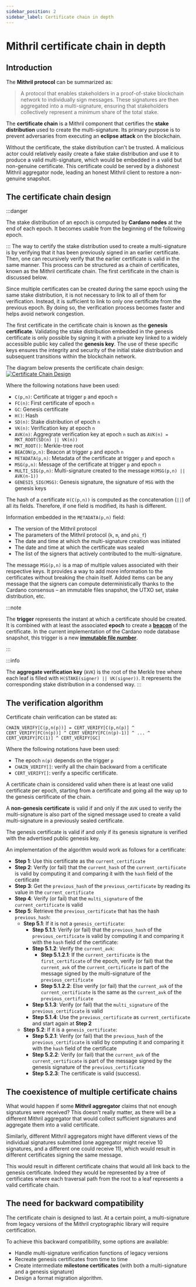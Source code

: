 ```yaml
---
sidebar_position: 2
sidebar_label: Certificate chain in depth
---
```


# Mithril certificate chain in depth

## Introduction

The **Mithril protocol** can be summarized as:

> A protocol that enables stakeholders in a proof-of-stake blockchain network to individually sign messages. These signatures are then aggregated into a multi-signature, ensuring that stakeholders collectively represent a minimum share of the total stake.

The **certificate chain** is a Mithril component that certifies the **stake distribution** used to create the multi-signature. Its primary purpose is to prevent adversaries from executing an **eclipse attack** on the blockchain.

Without the certificate, the stake distribution can't be trusted. A malicious actor could relatively easily create a fake stake distribution and use it to produce a valid multi-signature, which would be embedded in a valid but non-genuine certificate. This certificate could be served by a dishonest Mithril aggregator node, leading an honest Mithril client to restore a non-genuine snapshot.

## The certificate chain design

:::danger

The stake distribution of an epoch is computed by **Cardano nodes** at the end of each epoch. It becomes usable from the beginning of the following epoch.

:::
The way to certify the stake distribution used to create a multi-signature is by verifying that it has been previously signed in an earlier certificate. Then, one can recursively verify that the earlier certificate is valid in the same manner. This process can be structured as a chain of certificates, known as the Mithril certificate chain. The first certificate in the chain is discussed below.

Since multiple certificates can be created during the same epoch using the same stake distribution, it is not necessary to link to all of them for verification. Instead, it is sufficient to link to only one certificate from the previous epoch. By doing so, the verification process becomes faster and helps avoid network congestion.

The first certificate in the certificate chain is known as the **genesis certificate**. Validating the stake distribution embedded in the genesis certificate is only possible by signing it with a private key linked to a widely accessible public key called the **genesis key**. The use of these specific keys ensures the integrity and security of the initial stake distribution and subsequent transitions within the blockchain network.

The diagram below presents the certificate chain design:
[![Certificate Chain Design](images/certificate-chain.jpg)](images/certificate-chain.jpg)

Where the following notations have been used:

- `C(p,n)`: Certificate at trigger `p` and epoch `n`
- `FC(n)`: First certificate of epoch `n`
- `GC`: Genesis certificate
- `H()`: Hash
- `SD(n)`: Stake distribution of epoch `n`
- `VK(n)`: Verification key at epoch `n`
- `AVK(n)`: Aggregrate verification key at epoch `n` such as `AVK(n) = MKT_ROOT(SD(n) || VK(n))`
- `MKT_ROOT()`: Merkle-tree root
- `BEACON(p,n)`: Beacon at trigger `p` and epoch `n`
- `METADATA(p,n)`: Metadata of the certificate at trigger `p` and epoch `n`
- `MSG(p,n)`: Message of the certificate at trigger `p` and epoch `n`
- `MULTI_SIG(p,n)`: Multi-signature created to the message `H(MSG(p,n) || AVK(n-1))`
- `GENESIS_SIG(MSG)`: Genesis signature, the signature of `MSG` with the genesis keys

The hash of a certificate `H(C(p,n))` is computed as the concatenation (`||`) of all its fields. Therefore, if one field is modified, its hash is different.

Information embedded in the `METADATA(p,n)` field:

- The version of the Mithril protocol
- The parameters of the Mithril protocol (`k`, `m`, and `phi_f`)
- The date and time at which the multi-signature creation was initiated
- The date and time at which the certificate was sealed
- The list of the signers that actively contributed to the multi-signature.

The message `MSG(p,n)` is a map of multiple values associated with their respective keys. It provides a way to add more information to the certificates without breaking the chain itself. Added items can be any message that the signers can compute deterministically thanks to the Cardano consensus – an immutable files snapshot, the UTXO set, stake distribution, etc.

:::note

The **trigger** represents the instant at which a certificate should be created. It is combined with at least the associated **epoch** to create a [**beacon**](../../glossary.md#beacon) of the certificate. In the current implementation of the Cardano node database snapshot, this trigger is a new [**immutable file number**](../../glossary.md#immutable-file-number).

:::

:::info

The **aggregate verification key** (`AVK`) is the root of the Merkle tree where each leaf is filled with `H(STAKE(signer) || VK(signer))`. It represents the corresponding stake distribution in a condensed way.
:::

## The verification algorithm

Certificate chain verification can be stated as:

```
CHAIN_VERIFY[C(p,n(p))] = CERT_VERIFY[C(p,n(p)] ^ CERT_VERIFY[FC(n(p))] ^ CERT_VERIFY[FC(n(p)-1)] ^ ... ^ CERT_VERIFY[FC(1)] ^ CERT_VERIFY[GC]
```

Where the following notations have been used:

- The epoch `n(p)` depends on the trigger `p`
- `CHAIN_VERIFY[]`: verify all the chain backward from a certificate
- `CERT_VERIFY[]`: verify a specific certificate.

A certificate chain is considered valid when there is at least one valid certificate per epoch, starting from a certificate and going all the way up to the genesis certificate of the chain.

A **non-genesis certificate** is valid if and only if the `AVK` used to verify the multi-signature is also part of the signed message used to create a valid multi-signature in a previously sealed certificate.

The genesis certificate is valid if and only if its genesis signature is verified with the advertised public genesis key.

An implementation of the algorithm would work as follows for a certificate:

- **Step 1**: Use this certificate as the `current_certificate`
- **Step 2**: Verify (or fail) that the `current_hash` of the `current_certificate` is valid by computing it and comparing it with the `hash` field of the certificate
- **Step 3**: Get the `previous_hash` of the `previous_certificate` by reading its value in the `current_certificate`
- **Step 4**: Verify (or fail) that the `multi_signature` of the `current_certificate` is valid
- **Step 5**: Retrieve the `previous_certificate` that has the hash `previous_hash`:
  - **Step 5.1**: If it is not a `genesis_certificate`:
    - **Step 5.1.1**: Verify (or fail) that the `previous_hash` of the `previous_certificate` is valid by computing it and comparing it with the `hash` field of the certificate:
    - **Step 5.1.2**: Verify the `current_avk`:
      - **Step 5.1.2.1**: If the `current_certificate` is the `first_certificate` of the epoch, verify (or fail) that the `current_avk` of the `current_certificate` is part of the message signed by the multi-signature of the `previous_certificate`
      - **Step 5.1.2.2**: Else verify (or fail) that the `current_avk` of the `current_certificate` is the same as the `current_avk` of the `previous_certificate`
    - **Step 5.1.3**: Verify (or fail) that the `multi_signature` of the `previous_certificate` is valid
    - **Step 5.1.4**: Use the `previous_certificate` as `current_certificate` and start again at **Step 2**
  - **Step 5.2**: If it is a `genesis_certificate`:
    - **Step 5.2.1**: Verify (or fail) that the `previous_hash` of the `previous_certificate` is valid by computing it and comparing it with the `hash` field of the certificate
    - **Step 5.2.2**: Verify (or fail) that the `current_avk` of the `current_certificate` is part of the message signed by the genesis signature of the `previous_certificate`
    - **Step 5.2.3**: The certificate is valid (success).

## The coexistence of multiple certificate chains

What would happen if some **Mithril aggregator** claims that not enough signatures were received? This doesn’t really matter, as there will be a different Mithril aggregator that would collect sufficient signatures and aggregate them into a valid certificate.

Similarly, different Mithril aggregators might have different views of the individual signatures submitted (one aggregator might receive 10 signatures, and a different one could receive 11), which would result in different certificates signing the same message.

This would result in different certificate chains that would all link back to the genesis certificate. Indeed they would be represented by a tree of certificates where each traversal path from the root to a leaf represents a valid certificate chain.

## The need for backward compatibility

The certificate chain is designed to last. At a certain point, a multi-signature from legacy versions of the Mithril cryptographic library will require certification.

To achieve this backward compatibility, some options are available:

- Handle multi-signature verification functions of legacy versions
- Recreate genesis certificates from time to time
- Create intermediate **milestone certificates** (with both a multi-signature and a genesis signature)
- Design a format migration algorithm.
